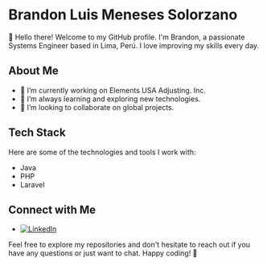 # Brandon Luis Meneses Solorzano

👋 Hello there! Welcome to my GitHub profile. I'm Brandon, a passionate Systems Engineer based in Lima, Perú. I love improving my skills every day.

## About Me

- 🔭 I’m currently working on Elements USA Adjusting. Inc.
- 🌱 I’m always learning and exploring new technologies.
- 👯 I’m looking to collaborate on global projects.

## Tech Stack

Here are some of the technologies and tools I work with:

- Java
- PHP
- Laravel



## Connect with Me

- [<img src="https://img.shields.io/badge/LinkedIn-0077B5?style=for-the-badge&logo=linkedin&logoColor=white" alt="LinkedIn"/>](https://www.linkedin.com/in/brandon-luis-meneses-solorzano/)

Feel free to explore my repositories and don't hesitate to reach out if you have any questions or just want to chat. Happy coding! 🚀
